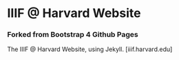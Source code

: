 # IIIF @ Harvard Website
### Forked from Bootstrap 4 Github Pages

The IIIF @ Harvard Website, using Jekyll. [iiif.harvard.edu]
